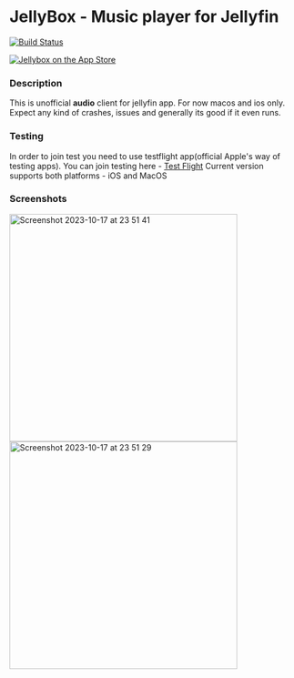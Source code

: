 # JellyBox - Music player for Jellyfin

<a href="https://github.com/avdept/jplayer/actions"><img src="https://github.com/avdept/jplayer/workflows/jellybox/badge.svg" alt="Build Status"></a>


[![Jellybox on the App Store](./docs/img/appstore.svg)](https://apps.apple.com/us/app/jellybox-player/id6469732117)

### Description
This is unofficial **audio** client for jellyfin app. For now macos and ios only. Expect any kind of crashes, issues and generally its good if it even runs.

### Testing
In order to join test you need to use testflight app(official Apple's way of testing apps). You can join testing here - [Test Flight](https://testflight.apple.com/join/LVj8KwAq)
Current version supports both platforms - iOS and MacOS


### Screenshots
<img width="400" alt="Screenshot 2023-10-17 at 23 51 41" src="https://github.com/avdept/jPlayer-public/assets/1757017/7361e854-80d6-4381-b3bc-4a74feb3cecd">
<img width="400" alt="Screenshot 2023-10-17 at 23 51 29" src="https://github.com/avdept/jPlayer-public/assets/1757017/b8658d04-c991-40ad-9be5-0e313646a66c">

